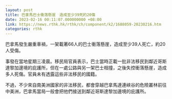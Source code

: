 ```yaml
---
layout: post
title: 巴拿馬巴士衝落懸崖　造成至少39死約20傷
date: 2023-02-16 00:11:07.000000000 +08:00
link: https://news.rthk.hk/rthk/ch/component/k2/1688059-20230216.htm
categories: rthk
---
```


巴拿馬發生嚴重車禍，一架載著66人的巴士衝落懸崖，造成至少39人死亡，約20人受傷。

事發在當地星期三凌晨。移民局官員表示，巴士當時正載一批非法移民到鄰近哥斯達黎加邊境的庇護所，但在一處公路與另一架巴士相撞，之後失控衝落懸崖，造成多人死傷。官員未有透露這些非法移民的國籍。

不過，不少來自南美洲國家的非法移民，都會穿越巴拿馬達連峽谷的危險叢林前往中美洲，巴拿馬當局一般會把他們接送到鄰近哥斯達黎加邊境的庇護所。
